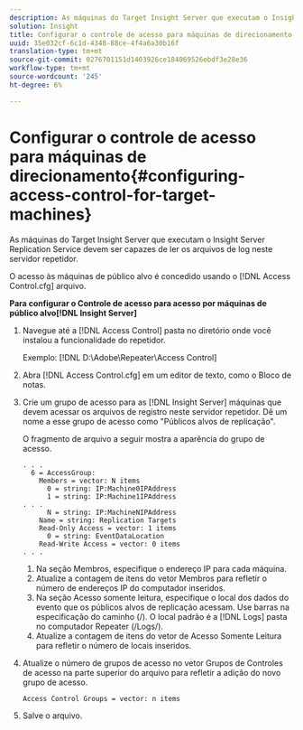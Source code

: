 ```yaml
---
description: As máquinas do Target Insight Server que executam o Insight Server Replication Service devem ser capazes de ler os arquivos de log neste servidor repetidor.
solution: Insight
title: Configurar o controle de acesso para máquinas de direcionamento
uuid: 35e032cf-6c1d-4348-88ce-4f4a6a30b16f
translation-type: tm+mt
source-git-commit: 0276701151d1403926ce184069526ebdf3e28e36
workflow-type: tm+mt
source-wordcount: '245'
ht-degree: 6%

---
```



# Configurar o controle de acesso para máquinas de direcionamento{#configuring-access-control-for-target-machines}

As máquinas do Target Insight Server que executam o Insight Server Replication Service devem ser capazes de ler os arquivos de log neste servidor repetidor.

O acesso às máquinas de público alvo é concedido usando o [!DNL Access Control.cfg] arquivo.

**Para configurar o Controle de acesso para acesso por máquinas de público alvo[!DNL Insight Server]**

1. Navegue até a [!DNL Access Control] pasta no diretório onde você instalou a funcionalidade do repetidor.

   Exemplo: [!DNL D:\Adobe\Repeater\Access Control]

1. Abra [!DNL Access Control.cfg] em um editor de texto, como o Bloco de notas.
1. Crie um grupo de acesso para as [!DNL Insight Server] máquinas que devem acessar os arquivos de registro neste servidor repetidor. Dê um nome a esse grupo de acesso como &quot;Públicos alvos de replicação&quot;.

   O fragmento de arquivo a seguir mostra a aparência do grupo de acesso.

   ```
   . . . 
     6 = AccessGroup: 
       Members = vector: N items 
         0 = string: IP:Machine0IPAddress 
         1 = string: IP:Machine1IPAddress 
   . . . 
         N = string: IP:MachineNIPAddress 
       Name = string: Replication Targets 
       Read-Only Access = vector: 1 items 
         0 = string: EventDataLocation 
       Read-Write Access = vector: 0 items 
   . . .
   ```

   1. Na seção Membros, especifique o endereço IP para cada máquina.
   1. Atualize a contagem de itens do vetor Membros para refletir o número de endereços IP do computador inseridos.
   1. Na seção Acesso somente leitura, especifique o local dos dados do evento que os públicos alvos de replicação acessam. Use barras na especificação do caminho (/). O local padrão é a [!DNL Logs] pasta no computador Repeater (/Logs/).
   1. Atualize a contagem de itens do vetor de Acesso Somente Leitura para refletir o número de locais inseridos.

1. Atualize o número de grupos de acesso no vetor Grupos de Controles de acesso na parte superior do arquivo para refletir a adição do novo grupo de acesso.

   ```
   Access Control Groups = vector: n items
   ```

1. Salve o arquivo.
